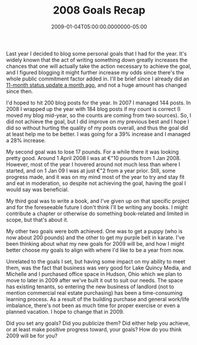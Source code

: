 ﻿---
title: 2008 Goals Recap
date: "2009-01-04T05:00:00.0000000-05:00"
description: Last year I decided to blog some personal goals that I had for the
featuredImage: /img/default-post-image.jpg
---

Last year I decided to blog some personal goals that I had for the year. It's widely known that the act of writing something down greatly increases the chances that one will actually take the action necessary to achieve the goal, and I figured blogging it might further increase my odds since there's the whole public commitment factor added in. I'll be brief since I already did an [11-month status update a month ago](/personal-goals-2008-update), and not a huge amount has changed since then.

I'd hoped to hit 200 blog posts for the year. In 2007 I managed 144 posts. In 2008 I wrapped up the year with 184 blog posts if my count is correct (I moved my blog mid-year, so the counts are coming from two sources). So, I did not achieve the goal, but I did improve on my previous best and I hope I did so without hurting the quality of my posts overall, and thus the goal did at least help me to be better. I was going for a 39% increase and I managed a 28% increase.

My second goal was to lose 17 pounds. For a while there it was looking pretty good. Around 1 April 2008 I was at €"10 pounds from 1 Jan 2008. However, most of the year I hovered around not much less than where I started, and on 1 Jan 09 I was at just €"2 from a year prior. Still, some progress made, and it was on my mind most of the year to try and stay fit and eat in moderation, so despite not achieving the goal, having the goal I would say was beneficial.

My third goal was to write a book, and I've given up on that specific project and for the foreseeable future I don't think I'll be writing any books. I might contribute a chapter or otherwise do something book-related and limited in scope, but that's about it.

My other two goals were both achieved. One was to get a puppy (who is now about 200 pounds) and the other to get my purple belt in karate. I've been thinking about what my new goals for 2009 will be, and how I might better choose my goals to align with where I'd like to be a year from now.

Unrelated to the goals I set, but having some impact on my ability to meet them, was the fact that business was very good for Lake Quincy Media, and Michelle and I purchased office space in Hudson, Ohio which we plan to move to later in 2009 after we've built it out to suit our needs. The space has existing tenants, so entering the new business of landlord (not to mention commercial real estate purchasing) has been a time-consuming learning process. As a result of the building purchase and general work/life imbalance, there's not been as much time for proper exercise or even a planned vacation. I hope to change that in 2009.

Did you set any goals? Did you publicize them? Did either help you achieve, or at least make positive progress toward, your goals? How do you think 2009 will be for you?

